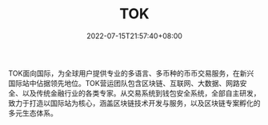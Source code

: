 ﻿---
weight: 
title: "TOK"
description: "币图(Tok.com)是一家依据泰国政府相关法律设立，并拥有泰国政府颁发法定牌照的数字货币国际站。"
date: 2022-07-15T21:57:40+08:00
lastmod: 2022-07-15T16:45:40+08:00
draft: false
authors: ["浮尘"]
featuredImage: "tok.webp"
link: "https://www.tokok.com/"
tags: ["交易所","TOK"]
categories: ["navigation"]
navigation: ["交易所"]
lightgallery: true
toc: true
pinned: false
recommend: false
recommend1: false
---
TOK面向国际，为全球用户提供专业的多语言、多币种的币币交易服务，在新兴国际站中佔据领先地位。TOK营运团队包含区块链、互联网、大数据、网路安全、以及传统金融行业的各类专家。从交易系统到钱包安全系统，全部自主研发，致力于打造以国际站为核心，涵盖区块链技术开发与服务，以及区块链专案孵化的多元生态体系。
